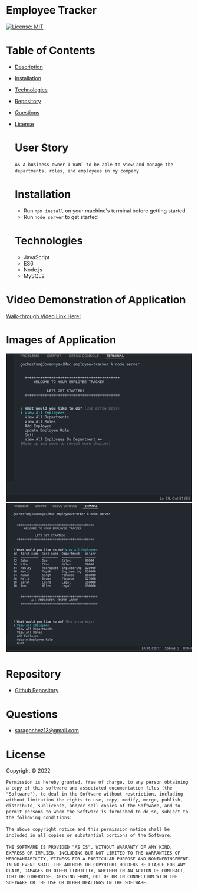 # Employee Tracker

[![License: MIT](https://img.shields.io/badge/License-MIT-yellow.svg)](https://opensource.org/licenses/MIT)

# Table of Contents

- [Description](#description)
- [Installation](#installation)
- [Technologies](#technologies)
- [Repository](#repository)
- [Questions](#questions)
- [License](#license)

  # User Story

  `AS A business owner I WANT to be able to view and manage the departments, roles, and employees in my company`

  # Installation

  - Run `npm install` on your machine's terminal before getting started.
  - Run `node server` to get started

  # Technologies

  - JavaScript
  - ES6
  - Node.js
  - MySQL2

# Video Demonstration of Application
[Walk-through Video Link Here!](https://drive.google.com/file/d/1oQYNyeujWBor201BZO7L73W2h9U9WhUw/view)

# Images of Application

<img src="./images/promptss.png" />

<img src="./images/viewAllEmployees.png" />

# Repository

- <a href="https://github.com/saraoros">Github Repository</a>

# Questions

- saragochez13@gmail.com

# License

Copyright © 2022

    Permission is hereby granted, free of charge, to any person obtaining a copy of this software and associated documentation files (the "Software"), to deal in the Software without restriction, including without limitation the rights to use, copy, modify, merge, publish, distribute, sublicense, and/or sell copies of the Software, and to permit persons to whom the Software is furnished to do so, subject to the following conditions:

    The above copyright notice and this permission notice shall be included in all copies or substantial portions of the Software.

    THE SOFTWARE IS PROVIDED "AS IS", WITHOUT WARRANTY OF ANY KIND, EXPRESS OR IMPLIED, INCLUDING BUT NOT LIMITED TO THE WARRANTIES OF MERCHANTABILITY, FITNESS FOR A PARTICULAR PURPOSE AND NONINFRINGEMENT. IN NO EVENT SHALL THE AUTHORS OR COPYRIGHT HOLDERS BE LIABLE FOR ANY CLAIM, DAMAGES OR OTHER LIABILITY, WHETHER IN AN ACTION OF CONTRACT, TORT OR OTHERWISE, ARISING FROM, OUT OF OR IN CONNECTION WITH THE SOFTWARE OR THE USE OR OTHER DEALINGS IN THE SOFTWARE.
